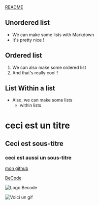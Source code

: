 [README](https://github.com/Michael-Zerghe/exercise-markdown/blob/main/README.md)

## Unordered list

* We can make some lists with Markdown
* It's pretty nice !


## Ordered list

1. We can also make some ordered list 
2. And that's really cool !

## List Within a list

* Also, we can make some lists
  * within lists

# ceci est un titre
## Ceci est sous-titre
### ceci est aussi un sous-titre

[mon github](https://github.com/Michael-Zerghe)

[BeCode](https://becode.org/fr/)

![Logo Becode](https://becode.org/app/uploads/2020/03/cropped-becode-logo-seal.png)

![Voici un gif](https://thumbs.gfycat.com/FamousMiserableFreshwatereel-small.gif)